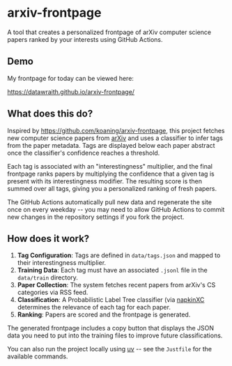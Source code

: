 # arxiv-frontpage

A tool that creates a personalized frontpage of arXiv computer science papers ranked by your interests using GitHub Actions.

## Demo

My frontpage for today can be viewed here:

<https://datawraith.github.io/arxiv-frontpage/>

## What does this do?

Inspired by <https://github.com/koaning/arxiv-frontpage>, this project fetches new computer science papers from [arXiv](https://arxiv.org) and uses a  classifier to infer tags from the paper metadata. Tags are displayed below each paper abstract once the classifier's confidence reaches a threshold.

Each tag is associated with an "interestingness" multiplier, and the final frontpage ranks papers by multiplying the confidence that a given tag is present with its interestingness modifier. The resulting score is then summed over all tags, giving you a personalized ranking of fresh papers.

The GitHub Actions automatically pull new data and regenerate the site once on every weekday -- you may need to allow GitHub Actions to commit new changes in the repository settings if you fork the project.

## How does it work?

1. **Tag Configuration**: Tags are defined in `data/tags.json` and mapped to their interestingness multiplier.
2. **Training Data**: Each tag must have an associated `.jsonl` file in the `data/train` directory.
3. **Paper Collection**: The system fetches recent papers from arXiv's CS categories via RSS feed.
4. **Classification**: A Probabilistic Label Tree classifier (via [napkinXC](https://napkinxc.readthedocs.io) determines the relevance of each tag for each paper.
5. **Ranking**: Papers are scored and the frontpage is generated.

The generated frontpage includes a copy button that displays the JSON data you need to put into the training files to improve future classifications.

You can also run the project locally using [uv](https://github.com/astral-sh/uv) -- see the `Justfile` for the available commands.

